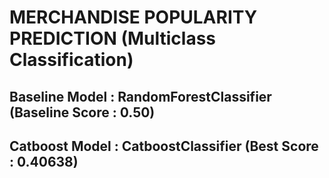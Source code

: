 # MERCHANDISE POPULARITY PREDICTION (Multiclass Classification)

## Baseline Model : RandomForestClassifier (Baseline Score : 0.50)
## Catboost Model : CatboostClassifier (Best Score : 0.40638)